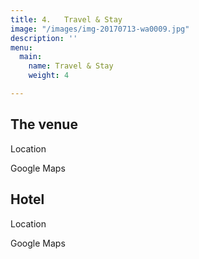 ```yaml
---
title: 4.   Travel & Stay
image: "/images/img-20170713-wa0009.jpg"
description: ''
menu:
  main:
    name: Travel & Stay
    weight: 4

---
```

## The venue

Location

Google Maps

## Hotel

Location

Google Maps